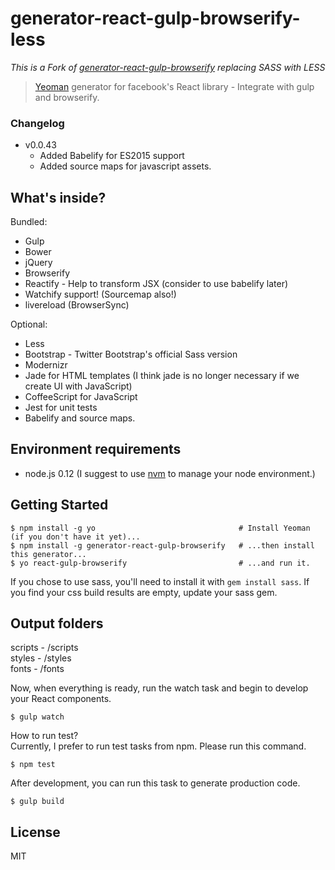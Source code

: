 # generator-react-gulp-browserify-less
_This is a Fork of [generator-react-gulp-browserify](https://github.com/randylien/generator-react-gulp-browserify) replacing SASS with LESS_
> [Yeoman](http://yeoman.io) generator for facebook's React library - Integrate with gulp and browserify.


### Changelog

* v0.0.43
  - Added Babelify for ES2015 support
  - Added source maps for javascript assets.



## What's inside?

Bundled:

* Gulp
* Bower
* jQuery
* Browserify
* Reactify - Help to transform JSX (consider to use babelify later)
* Watchify support! (Sourcemap also!)
* livereload (BrowserSync)

Optional:

* Less
* Bootstrap - Twitter Bootstrap's official Sass version
* Modernizr
* Jade for HTML templates (I think jade is no longer necessary if we create UI with JavaScript)
* CoffeeScript for JavaScript
* Jest for unit tests
* Babelify and source maps.

## Environment requirements

* node.js 0.12 (I suggest to use [nvm](https://github.com/creationix/nvm) to manage your node environment.)


## Getting Started

```
$ npm install -g yo                                # Install Yeoman (if you don't have it yet)...
$ npm install -g generator-react-gulp-browserify   # ...then install this generator...
$ yo react-gulp-browserify                         # ...and run it.
```

If you chose to use sass, you'll need to install it with `gem install sass`.
If you find your css build results are empty, update your sass gem.

## Output folders

scripts - /scripts  
styles - /styles  
fonts - /fonts  


Now, when everything is ready, run the watch task and begin to develop your React components.

```
$ gulp watch
```

How to run test?  
Currently, I prefer to run test tasks from npm. Please run this command.
```
$ npm test
```

After development, you can run this task to generate production code.
```
$ gulp build
```

## License

MIT
